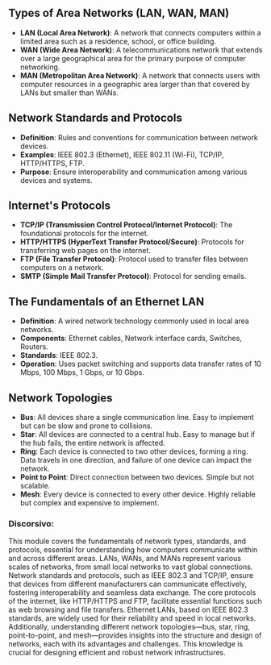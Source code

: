 ## Types of Area Networks (LAN, WAN, MAN)

- **LAN (Local Area Network)**: A network that connects computers within a limited area such as a residence, school, or office building.
- **WAN (Wide Area Network)**: A telecommunications network that extends over a large geographical area for the primary purpose of computer networking.
- **MAN (Metropolitan Area Network)**: A network that connects users with computer resources in a geographic area larger than that covered by LANs but smaller than WANs.

## Network Standards and Protocols

- **Definition**: Rules and conventions for communication between network devices.
- **Examples**: IEEE 802.3 (Ethernet), IEEE 802.11 (Wi-Fi), TCP/IP, HTTP/HTTPS, FTP.
- **Purpose**: Ensure interoperability and communication among various devices and systems.

## Internet's Protocols

- **TCP/IP (Transmission Control Protocol/Internet Protocol)**: The foundational protocols for the internet.
- **HTTP/HTTPS (HyperText Transfer Protocol/Secure)**: Protocols for transferring web pages on the internet.
- **FTP (File Transfer Protocol)**: Protocol used to transfer files between computers on a network.
- **SMTP (Simple Mail Transfer Protocol)**: Protocol for sending emails.

## The Fundamentals of an Ethernet LAN

- **Definition**: A wired network technology commonly used in local area networks.
- **Components**: Ethernet cables, Network interface cards, Switches, Routers.
- **Standards**: IEEE 802.3.
- **Operation**: Uses packet switching and supports data transfer rates of 10 Mbps, 100 Mbps, 1 Gbps, or 10 Gbps.

## Network Topologies

- **Bus**: All devices share a single communication line. Easy to implement but can be slow and prone to collisions.
- **Star**: All devices are connected to a central hub. Easy to manage but if the hub fails, the entire network is affected.
- **Ring**: Each device is connected to two other devices, forming a ring. Data travels in one direction, and failure of one device can impact the network.
- **Point to Point**: Direct connection between two devices. Simple but not scalable.
- **Mesh**: Every device is connected to every other device. Highly reliable but complex and expensive to implement.

### Discorsivo:

This module covers the fundamentals of network types, standards, and protocols, essential for understanding how computers communicate within and across different areas. LANs, WANs, and MANs represent various scales of networks, from small local networks to vast global connections. Network standards and protocols, such as IEEE 802.3 and TCP/IP, ensure that devices from different manufacturers can communicate effectively, fostering interoperability and seamless data exchange. The core protocols of the internet, like HTTP/HTTPS and FTP, facilitate essential functions such as web browsing and file transfers. Ethernet LANs, based on IEEE 802.3 standards, are widely used for their reliability and speed in local networks. Additionally, understanding different network topologies—bus, star, ring, point-to-point, and mesh—provides insights into the structure and design of networks, each with its advantages and challenges. This knowledge is crucial for designing efficient and robust network infrastructures.